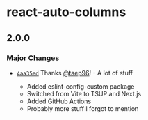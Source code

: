 # react-auto-columns

## 2.0.0

### Major Changes

- [`4aa35ed`](https://github.com/taep96/react-components/commit/4aa35ed372ad619c733b78c19057fd8653064773) Thanks [@taep96](https://github.com/taep96)! - A lot of stuff

  - Added eslint-config-custom package
  - Switched from Vite to TSUP and Next.js
  - Added GitHub Actions
  - Probably more stuff I forgot to mention
